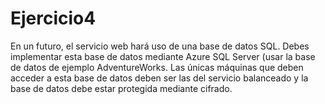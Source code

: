 <h1>Ejercicio4</h1>

<p>En un futuro, el servicio web hará uso de una base de datos SQL. Debes implementar esta base de datos mediante Azure SQL Server (usar la base de datos de ejemplo AdventureWorks. Las únicas máquinas que deben acceder a esta base de datos deben ser las del servicio balanceado y la base de datos debe estar protegida mediante cifrado.</p>
